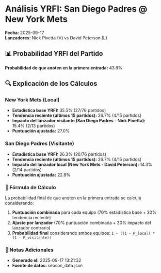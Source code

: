 # Análisis YRFI: San Diego Padres @ New York Mets

**Fecha:** 2025-09-17  
**Lanzadores:** Nick Pivetta (V) vs David Peterson (L)

## 📊 Probabilidad YRFI del Partido

**Probabilidad de que anoten en la primera entrada:** 43.6%

## 🔍 Explicación de los Cálculos

### New York Mets (Local)
- **Estadística base YRFI:** 35.5% (27/76 partidos)
- **Tendencia reciente (últimos 15 partidos):** 26.7% (4/15 partidos)
- **Impacto del lanzador visitante (San Diego Padres - Nick Pivetta):** 15.4% (2/13 partidos)
- **Puntuación ajustada:** 27.0%

### San Diego Padres (Visitante)
- **Estadística base YRFI:** 26.3% (20/76 partidos)
- **Tendencia reciente (últimos 15 partidos):** 26.7% (4/15 partidos)
- **Impacto del lanzador local (New York Mets - David Peterson):** 14.3% (2/14 partidos)
- **Puntuación ajustada:** 22.8%

### 📝 Fórmula de Cálculo

La probabilidad final de que anoten en la primera entrada se calcula considerando:
1. **Puntuación combinada** para cada equipo (70% estadística base + 30% tendencia reciente)
2. **Ajuste por lanzador** (70% puntuación combinada + 30% impacto del lanzador contrario)
3. **Probabilidad final** considerando ambos equipos: `1 - ((1 - P_local) * (1 - P_visitante))`

### 📌 Notas Adicionales

- **Generado el:** 2025-09-17 13:21:32
- **Fuente de datos:** season_data.json
